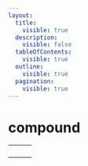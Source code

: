 ```yaml
---
layout:
  title:
    visible: true
  description:
    visible: false
  tableOfContents:
    visible: true
  outline:
    visible: true
  pagination:
    visible: true
---
```


# compound

|   |   |   |
| - | - | - |
|   |   |   |
|   |   |   |
|   |   |   |
|   |   |   |

